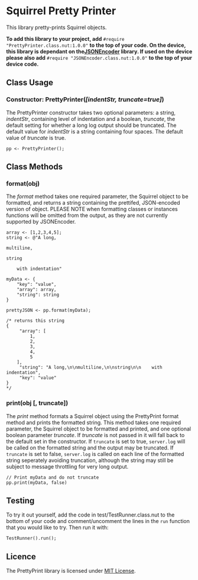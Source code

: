 # Squirrel Pretty Printer

This library pretty-prints Squirrel objects.

**To add this library to your project, add** `#require "PrettyPrinter.class.nut:1.0.0"` **to the top of your code.  On the device, this library is dependant on the[JSONEncoder](https://github.com/electricimp/JSONEncoder) library.  If used on the device please also add** `#require "JSONEncoder.class.nut:1.0.0"` **to the top of your device code.**

## Class Usage

### Constructor: PrettyPrinter(*[indentStr, truncate=true]*)

The PrettyPrinter constructor takes two optional parameters: a string,  *indentStr*, containing level of indentation and a boolean, *truncate*, the default setting for whether a long log output should be truncated.  The default value for *indentStr* is a string containing four spaces.  The default value of *truncate* is true.

```squirrel
pp <- PrettyPrinter();
```

## Class Methods

### format(obj)

The *format* method takes one required parameter, the Squirrel object to be formatted, and returns a string containing the prettifed, JSON-encoded version of object.  PLEASE NOTE when formatting classes or instances functions will be omitted from the output, as they are not currently supported by JSONEncoder.

```squirrel
array <- [1,2,3,4,5];
string <- @"A long,

multiline,

string

    with indentation"

myData <- {
    "key": "value",
    "array": array,
    "string": string
}

prettyJSON <- pp.format(myData);

/* returns this string
{
     "array": [
         1,
         2,
         3,
         4,
         5
    ],
     "string": "A long,\n\nmultiline,\n\nstring\n\n    with indentation",
     "key": "value"
}
*/
```

### print(obj [, truncate])

The *print* method formats a Squirrel object using the PrettyPrint format method and prints the formatted string.  This method takes one required parameter, the Squirrel object to be formatted and printed, and one optional boolean parameter *truncate*.  If *truncate* is not passed in it will fall back to the default set in the constructor.   If `truncate` is set to true, `server.log` will be called on the formatted string and the output may be truncated.  If `truncate` is set to false, `server.log` is called on each line of the formatted string seperately avoiding truncation, although the string may still be subject to message throttling for very long output.

```squirrel
// Print myData and do not truncate
pp.print(myData, false)
```

## Testing

To try it out yourself, add the code in test/TestRunner.class.nut to the bottom
of your code and comment/uncomment the lines in the `run` function that you
would like to try.  Then run it with:

```squirrel
TestRunner().run();
```

## Licence

The PrettyPrint library is licensed under [MIT License](./LICENSE.txt).
